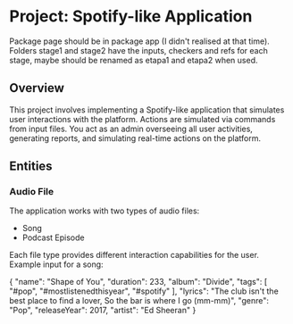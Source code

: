 # Project: Spotify-like Application

Package page should be in package app (I didn't realised at that time).\
Folders stage1 and stage2 have the inputs, checkers and refs for each stage, maybe should be renamed as etapa1 and etapa2 when used.


## Overview
This project involves implementing a Spotify-like application that simulates user interactions with the platform. Actions are simulated via commands from input files. You act as an admin overseeing all user activities, generating reports, and simulating real-time actions on the platform.

## Entities

### Audio File
The application works with two types of audio files:
- Song
- Podcast Episode

Each file type provides different interaction capabilities for the user.\
Example input for a song:

{
     "name": "Shape of You",
     "duration": 233,
     "album": "Divide",
     "tags": [
       "#pop",
       "#mostlistenedthisyear",
       "#spotify"
     ],
     "lyrics": "The club isn't the best place to find a lover, So the bar is where I go (mm-mm)",
     "genre": "Pop",
     "releaseYear": 2017,
     "artist": "Ed Sheeran"
}


